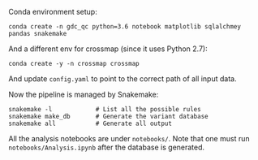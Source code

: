 Conda environment setup:

    conda create -n gdc_qc python=3.6 notebook matplotlib sqlalchmey pandas snakemake

And a different env for crossmap (since it uses Python 2.7):

    conda create -y -n crossmap crossmap

And update `config.yaml` to point to the correct path of all input data.

Now the pipeline is managed by Snakemake:

    snakemake -l            # List all the possible rules
    snakemake make_db       # Generate the variant database
    snakemake all           # Generate all output

All the analysis notebooks are under `notebooks/`.
Note that one must run `notebooks/Analysis.ipynb` after the database is generated.
